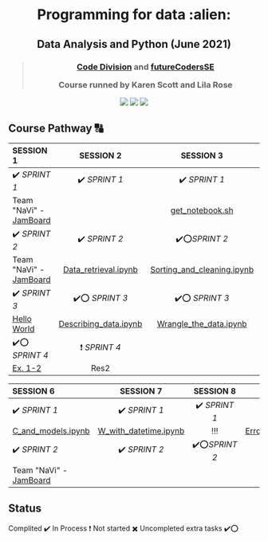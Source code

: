 <h1 align="center">Programming for data :alien:
</h1>
<h2 align="center">
Data Analysis and Python (June 2021)
</h2>
  
<h3 align="center">
  
> [Code Division](http://codedivision.co.uk "Code Division") 
> and [futureCodersSE](http://futurecoders.org.uk "futureCodersSE")
> 
> Course runned by Karen Scott and Lila Rose

</h3>

<p align="center">
<img src="https://img.shields.io/badge/Current%20Week-3-brightgreen">
<img src="https://img.shields.io/badge/Title-R,%20STATISTICS%20AND%20VISUALISATION-orange">
<img src="https://img.shields.io/badge/Next%20Week-DATA%20ANALYTIC%20SOFTWARE%20AND%20SECURITY-red">
</p>
  
## Course Pathway :capital_abcd:

| SESSION 1  | SESSION 2  | SESSION 3 | SESSION 4 | SESSION 5 |
| :------------ |:---------------:|:---------------:| :---------------:| -----:|
| :heavy_check_mark: *SPRINT 1* | :heavy_check_mark: *SPRINT 1* |:heavy_check_mark: *SPRINT 1* | :heavy_exclamation_mark: *SPRINT 1* | :heavy_check_mark::o: *SPRINT 1* |
| Team "NaVi" - [JamBoard](https://jamboard.google.com/d/1jeZxbGckfsrLdZv-FocJwHoqDlJn-5JU0SgjH2FPcek/viewer "JamBoard")   | | [get_notebook.sh](https://github.com/duntik/programming-for-data/tree/main/Session%202/Sprint%201 "get_notebook.sh")  | [Numpy.ipynb](https://github.com/duntik/programming-for-data/tree/main/Session%203/Sprint%201 "Numpy.ipynb") | [Land.ipynb](https://github.com/duntik/programming-for-data/tree/main/Session%204/Sprint%201 "Land.ipynb") | [R_S_perfor.ipynb](https://github.com/duntik/programming-for-data/tree/main/Session%205/Sprint%201 "R_Student_performance.ipynb") |
| :heavy_check_mark: *SPRINT 2*    | :heavy_check_mark: *SPRINT 2* | :heavy_check_mark::o:*SPRINT 2* | :heavy_check_mark::o:*SPRINT 2* | :heavy_exclamation_mark:*SPRINT 2* |
| Team "NaVi" - [JamBoard](https://jamboard.google.com/d/1jeZxbGckfsrLdZv-FocJwHoqDlJn-5JU0SgjH2FPcek/viewer "JamBoard")   | [Data_retrieval.ipynb](https://github.com/duntik/programming-for-data/tree/main/Session%202/Sprint%201 "Data_retrieval.ipynb") | [Sorting_and_cleaning.ipynb](https://github.com/duntik/programming-for-data/tree/main/Session%203/Sprint%202 "Sorting_and_cleaning.ipynb") | [Splitting_Data.ipynb](https://github.com/duntik/programming-for-data/tree/main/Session%204/Sprint%202 "Splitting_Data.ipynb") | [R_L_expec.ipynb](https://github.com/duntik/programming-for-data/tree/main/Session%205/Sprint%202 "Splitting_Data.ipynb") |
| :heavy_check_mark: *SPRINT 3*     | :heavy_check_mark::o:  *SPRINT 3* | :heavy_check_mark::o: *SPRINT 3* | :heavy_multiplication_x: *SPRINT 3* |
| [Hello World](https://github.com/duntik/programming-for-data/tree/main/Session%201/Sprint%203 "Hello World")  | [Describing_data.ipynb](https://github.com/duntik/programming-for-data/blob/main/Session%202/Sprint%203 "Describing_data.ipynb") | [Wrangle_the_data.ipynb](https://github.com/duntik/programming-for-data/tree/main/Session%203/Sprint%203") | No worksheet
| :heavy_check_mark::o: *SPRINT 4*      | :heavy_exclamation_mark: *SPRINT 4* |
| [Ex. 1-2](https://github.com/duntik/programming-for-data/tree/main/Session%201/Sprint%204 "Ex. 1-2") | Res2 |


| SESSION 6  | SESSION 7  | SESSION 8 | SESSION 9 | SESSION 10 |
| :------------ |:---------------:|:---------------:| :---------------:| -----:|
| :heavy_check_mark: *SPRINT 1* | :heavy_check_mark: *SPRINT 1* |:heavy_check_mark: *SPRINT 1* | :heavy_exclamation_mark: *SPRINT 1* | :heavy_check_mark::o: *SPRINT 1* |
| [C_and_models.ipynb](https://github.com/duntik/programming-for-data/blob/main/Session%206/Correlations_and_models.ipynb "Correlations_and_models.ipynb")   | [W_with_datetime.ipynb](https://github.com/duntik/programming-for-data/blob/main/Session%207/Working_with_datetime.ipynb "Working_with_datetime.ipynb")  | !!! | [Error_h_and_test.ipynbb](https://github.com/duntik/programming-for-data/blob/main/Session%209/Error_handling_and_testing.ipynb "Error_handling_and_testing.ipynb") | [D_Tree_coded_model.ipynb](https://github.com/duntik/programming-for-data/blob/main/Session%2010/Decision_Tree_coded_model.ipynb") |
| :heavy_check_mark: *SPRINT 2*    | :heavy_check_mark: *SPRINT 2* | :heavy_check_mark::o:*SPRINT 2* | :heavy_check_mark::o:*SPRINT 2* | :heavy_exclamation_mark:*SPRINT 2* |
| Team "NaVi" - [JamBoard](https://jamboard.google.com/d/1jeZxbGckfsrLdZv-FocJwHoqDlJn-5JU0SgjH2FPcek/viewer "JamBoard")   |


## Status
Complited :heavy_check_mark:
In Process :heavy_exclamation_mark:
Not started :heavy_multiplication_x:
Uncompleted extra tasks :heavy_check_mark::o:
